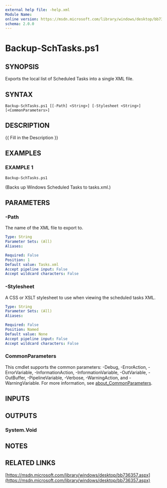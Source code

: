 ```yaml
---
external help file: -help.xml
Module Name:
online version: https://msdn.microsoft.com/library/windows/desktop/bb736357.aspx
schema: 2.0.0
---
```


# Backup-SchTasks.ps1

## SYNOPSIS
Exports the local list of Scheduled Tasks into a single XML file.

## SYNTAX

```
Backup-SchTasks.ps1 [[-Path] <String>] [-Stylesheet <String>] [<CommonParameters>]
```

## DESCRIPTION
{{ Fill in the Description }}

## EXAMPLES

### EXAMPLE 1
```
Backup-SchTasks.ps1
```

(Backs up Windows Scheduled Tasks to tasks.xml.)

## PARAMETERS

### -Path
The name of the XML file to export to.

```yaml
Type: String
Parameter Sets: (All)
Aliases:

Required: False
Position: 1
Default value: Tasks.xml
Accept pipeline input: False
Accept wildcard characters: False
```

### -Stylesheet
A CSS or XSLT stylesheet to use when viewing the scheduled tasks XML.

```yaml
Type: String
Parameter Sets: (All)
Aliases:

Required: False
Position: Named
Default value: None
Accept pipeline input: False
Accept wildcard characters: False
```

### CommonParameters
This cmdlet supports the common parameters: -Debug, -ErrorAction, -ErrorVariable, -InformationAction, -InformationVariable, -OutVariable, -OutBuffer, -PipelineVariable, -Verbose, -WarningAction, and -WarningVariable. For more information, see [about_CommonParameters](http://go.microsoft.com/fwlink/?LinkID=113216).

## INPUTS

## OUTPUTS

### System.Void
## NOTES

## RELATED LINKS

[https://msdn.microsoft.com/library/windows/desktop/bb736357.aspx](https://msdn.microsoft.com/library/windows/desktop/bb736357.aspx)

